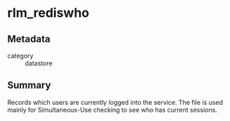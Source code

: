 # rlm_rediswho
## Metadata
<dl>
  <dt>category</dt><dd>datastore</dd>
</dl>

## Summary
Records which users are currently logged into the service. The file is used mainly for Simultaneous-Use checking to see
who has current sessions.

